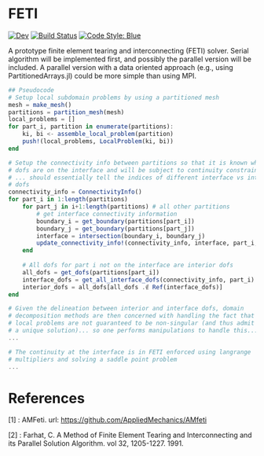 # FETI

<!---[![Stable](https://img.shields.io/badge/docs-stable-blue.svg)](https://jfdev001.github.io/FETI.jl/stable/)--->
[![Dev](https://img.shields.io/badge/docs-dev-blue.svg)](https://jfdev001.github.io/FETI.jl/dev/)
[![Build Status](https://github.com/jfdev001/FETI.jl/actions/workflows/CI.yml/badge.svg?branch=main)](https://github.com/jfdev001/FETI.jl/actions/workflows/CI.yml?query=branch%3Amain)
[![Code Style: Blue](https://img.shields.io/badge/code%20style-blue-4495d1.svg)](https://github.com/invenia/BlueStyle)

A prototype finite element tearing and interconnecting (FETI) solver. Serial algorithm will be implemented first, and possibly the parallel version will be included. A parallel version with a data oriented approach (e.g., using PartitionedArrays.jl) could be more simple than using MPI.

```julia
## Pseudocode
# Setup local subdomain problems by using a partitioned mesh 
mesh = make_mesh()
partitions = partition_mesh(mesh) 
local_problems = []
for part_i, partition in enumerate(partitions): 
    ki, bi <- assemble_local_problem(partition)
    push!(local_problems, LocalProblem(ki, bi))
end 

# Setup the connectivity info between partitions so that it is known which
# dofs are on the interface and will be subject to continuity constraints 
# ... should essentially tell the indices of different interface vs interior 
# dofs   
connectivity_info = ConnectivityInfo()
for part_i in 1:length(partitions)
    for part_j in i+1:length(partitions) # all other partitions
        # get interface connectivity information 
        boundary_i = get_boundary(partitions[part_i])
        boundary_j = get_boundary(partitions[part_j])
        interface = intersection(boundary_i, boundary_j)
        update_connectivity_info!(connectivity_info, interface, part_i, part_j)
    end 
 
    # All dofs for part i not on the interface are interior dofs    
    all_dofs = get_dofs(partitions[part_i])
    interface_dofs = get_all_interface_dofs(connectivity_info, part_i)
    interior_dofs = all_dofs[all_dofs .∉ Ref(interface_dofs)]
end

# Given the delineation between interior and interface dofs, domain 
# decomposition methods are then concerned with handling the fact that
# local problems are not guaranteed to be non-singular (and thus admit 
# a unique solution)... so one performs manipulations to handle this...
...

# The continuity at the interface is in FETI enforced using langrange
# multipliers and solving a saddle point problem
... 
```

# References

[1] : AMFeti. url: https://github.com/AppliedMechanics/AMfeti

[2] : Farhat, C. A Method of Finite Element Tearing and Interconnecting and its Parallel Solution Algorithm. vol 32, 1205-1227. 1991. 
